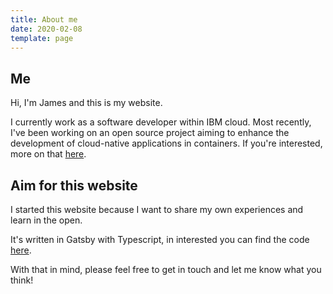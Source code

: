 ```yaml
---
title: About me
date: 2020-02-08
template: page
---
```


## Me

Hi, I'm James and this is my website.

I currently work as a software developer within IBM cloud. Most recently, I've been working on an open source project aiming to enhance the development of cloud-native applications in containers. If you're interested, more on that [here](https://www.eclipse.org/codewind/).

## Aim for this website

I started this website because I want to share my own experiences and learn in the open.

It's written in Gatsby with Typescript, in interested you can find the code [here](https://github.com/jcockbain/jamescockbain.dev).

With that in mind, please feel free to get in touch and let me know what you think!
